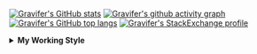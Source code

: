 <!--
**Gravifer/Gravifer** is a ✨ _special_ ✨ repository because its `README.md` (this file) appears on your GitHub profile.

Here are some ideas to get you started:

- 🔭 I’m currently working on ...
- 🌱 I’m currently learning ...
- 👯 I’m looking to collaborate on ...
- 🤔 I’m looking for help with ...
- 💬 Ask me about ...
- 📫 How to reach me: ...
- 😄 Pronouns: ...
- ⚡ Fun fact: ...
-->

<!-- ![Metrics](https://github.com/my-github-user/my-github-user/blob/main/github-metrics.svg) -->

<!-- [![Gravifer's GitHub Streak](https://github-readme-streak-stats.herokuapp.com/?user=Gravifer&theme=default&background=ffffff0a&border=00000000&stroke=80808080&currStreakNum=808080&sideNums=808080&sideLabels=808080&dates=808080)](https://github.com/DenverCoder1/github-readme-streak-stats) -->
<!-- [![Contribution Stats](https://github-contribution-stats.vercel.app/api/?username=Gravifer)](https://github.com/LordDashMe/github-contribution-stats/)  -->
[![Gravifer's GitHub stats](https://github-readme-stats.vercel.app/api?username=Gravifer&theme=default&bg_color=ffffff0a&text_color=808080&hide_border=true&show_icons=true&count_private=true)](https://github.com/anuraghazra/github-readme-stats)
[![Gravifer's github activity graph](https://activity-graph.herokuapp.com/graph?username=Gravifer&bg_color=ffffff0a&color=3080ed&line=5094f0&point=4d72f2&hide_border=true)](https://github.com/ashutosh00710/github-readme-activity-graph)
[![Gravifer's GitHub top langs](https://github-readme-stats.vercel.app/api/top-langs/?username=Gravifer&theme=default&bg_color=ffffff0a&text_color=808080&hide_border=true&show_icons=true&count_private=true&layout=compact)](https://github.com/anuraghazra/github-readme-stats)
[![Gravifer's StackExchange profile](https://stackexchange.com/users/flair/18316138.png?theme=clean)](https://mathematica.stackexchange.com/users/72025)
<!-- [![Visitors](https://visitor-badge.glitch.me/badge?page_id=Gravifer.Gravifer)](https://github.com/Gravifer/) -->

<details>
  <summary>
    <strong>My Working Style</strong><!--<a href="https://wakatime.com/badge/github/Gravifer/Gravifer"><img src="https://wakatime.com/badge/github/Gravifer/Gravifer.svg" alt="time tracker"></a>-->
  </summary>

[![time tracker](https://wakatime.com/badge/github/Gravifer/Gravifer.svg)](https://wakatime.com/badge/github/Gravifer/Gravifer)
<!--START_SECTION:waka-->
![Profile Views](http://img.shields.io/badge/Profile%20Views-7-blue)

![Lines of code](https://img.shields.io/badge/From%20Hello%20World%20I%27ve%20Written-818861%20lines%20of%20code-blue)

**I'm an Early 🐤** 

```text
🌞 Morning    90 commits     ████░░░░░░░░░░░░░░░░░░░░░   15.68% 
🌆 Daytime    253 commits    ███████████░░░░░░░░░░░░░░   44.08% 
🌃 Evening    184 commits    ████████░░░░░░░░░░░░░░░░░   32.06% 
🌙 Night      47 commits     ██░░░░░░░░░░░░░░░░░░░░░░░   8.19%

```


📊 **This Week I Spent My Time On** 

```text
💬 Programming Languages: 
Browsing                 10 hrs 45 mins      ███████████░░░░░░░░░░░░░░   46.66% 
Julia                    10 hrs 43 mins      ███████████░░░░░░░░░░░░░░   46.53% 
Other                    55 mins             █░░░░░░░░░░░░░░░░░░░░░░░░   4.04% 
Git Config               17 mins             ░░░░░░░░░░░░░░░░░░░░░░░░░   1.26% 
Text                     10 mins             ░░░░░░░░░░░░░░░░░░░░░░░░░   0.79%

🔥 Editors: 
VS Code                  11 hrs 18 mins      ████████████░░░░░░░░░░░░░   49.05% 
Browser                  10 hrs 45 mins      ███████████░░░░░░░░░░░░░░   46.66% 
Powerpoint               44 mins             ░░░░░░░░░░░░░░░░░░░░░░░░░   3.19% 
Word                     7 mins              ░░░░░░░░░░░░░░░░░░░░░░░░░   0.52% 
Vim                      5 mins              ░░░░░░░░░░░░░░░░░░░░░░░░░   0.38%

🐱‍💻 Projects: 
CFD2021-G4-Projects      18 hrs 57 mins      ████████████████████░░░░░   82.28% 
Kinetic.jl               1 hr 41 mins        █░░░░░░░░░░░░░░░░░░░░░░░░   7.36% 
emails                   1 hr 17 mins        █░░░░░░░░░░░░░░░░░░░░░░░░   5.62% 
Unknown Project          1 hr 5 mins         █░░░░░░░░░░░░░░░░░░░░░░░░   4.74%

💻 Operating System: 
Windows                  22 hrs 57 mins      █████████████████████████   99.62% 
Linux                    5 mins              ░░░░░░░░░░░░░░░░░░░░░░░░░   0.38%

```

**I Mostly Code in Mathematica** 

```text
Mathematica              8 repos             █████████████░░░░░░░░░░░░   53.33% 
TeX                      2 repos             ███░░░░░░░░░░░░░░░░░░░░░░   13.33% 
MATLAB                   2 repos             ███░░░░░░░░░░░░░░░░░░░░░░   13.33% 
Assembly                 1 repo              █░░░░░░░░░░░░░░░░░░░░░░░░   6.67% 
Python                   1 repo              █░░░░░░░░░░░░░░░░░░░░░░░░   6.67%

```



<!--END_SECTION:waka-->
</details>

